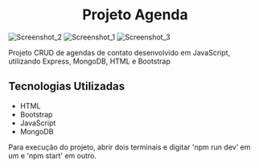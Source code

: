 
<h1 align="center">
    Projeto Agenda
</h1
    
![Screenshot_2](https://user-images.githubusercontent.com/77958712/216748058-f9707875-2624-434e-9bba-96a008236e52.png)
![Screenshot_1](https://user-images.githubusercontent.com/77958712/216748046-069d5cf4-c96e-4920-be3f-c3eaa4aa630c.png)
![Screenshot_3](https://user-images.githubusercontent.com/77958712/216748054-b0c6eb84-9002-4c12-8729-7cc6d7678f50.png)

Projeto CRUD de agendas de contato desenvolvido em JavaScript, utilizando Express, MongoDB, HTML e Bootstrap

## Tecnologias Utilizadas

- HTML
- Bootstrap
- JavaScript
- MongoDB

<p> Para execução do projeto, abrir dois terminais e digitar 'npm run dev' em um e 'npm start' em outro.

